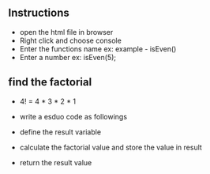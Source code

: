 ## Instructions

* open the html file in browser
* Right click and choose console
* Enter the functions name ex: example - isEven()
* Enter a number ex: isEven(5);

## find the factorial 
- 4! = 4 * 3 * 2 * 1

* write a esduo code as followings

* define the result variable
* calculate the factorial value and store the value in result
* return the result value 
